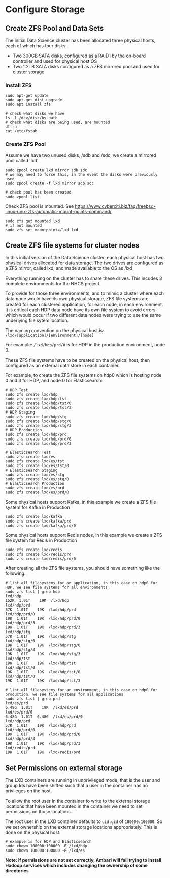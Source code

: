 # Configure Storage 

## Create ZFS Pool and Data Sets
The initial Data Science cluster has been allocated three physical hosts, each of which has four disks.
* Two 300GB SATA disks, configured as a RAID1 by the on-board controller and used for physical host OS
* Two 1.2TB SATA disks configured as a ZFS mirrored pool and used for cluster storage

### Install ZFS
```shell
sudo apt-get update
sudo apt-get dist-upgrade
sudo apt install zfs

# check what disks we have
ls -l /dev/disk/by-path
# check what disks are being used, are mounted
df -h
cat /etc/fstab
```
### Create ZFS Pool
Assume we have two unused disks, /sdb and /sdc, we create a mirrored pool called 'lxd'
```
sudo zpool create lxd mirror sdb sdc
# we may need to force this, in the event the disks were previously used 
sudo zpool create -f lxd mirror sdb sdc

# check pool has been created
sudo zpool list
```
Check ZFS pool is mounted.
See https://www.cyberciti.biz/faq/freebsd-linux-unix-zfs-automatic-mount-points-command/
```shell
sudo zfs get mounted lxd
# if not mounted
sudo zfs set mountpoint=/lxd lxd
```
## Create ZFS file systems for cluster nodes

In this initial version of the Data Science cluster, each physical host has two physical drives allocated for data storage.
The two drives are configured as a ZFS mirror, called lxd, and made available to the OS as /lxd

Everything running on the cluster has to share these drives. This incudes 3 complete environments for the NHCS project.

To provide for those three environments, and to mimic a cluster where each data node would have its own physical storage, ZFS file systems
are created for each clustered application, for each node, in each environment. It is critical each HDP data node have its own file system to
avoid errors which would occur if two different data nodes were trying to use the same underlying file sytem location.

The naming convention on the physical host is:
``` /lxd/[application]/[environment]/[node] ```  

For example:
``` /lxd/hdp/prd/0 ``` is for HDP in the production environment, node 0.

These ZFS file systems have to be created on the physical host, then configured
as an external data store in each container.

For example, to create the ZFS file systems on hdp0 which is hosting node 0 and 3 for HDP, and node 0 for Elasticsearch:
```
# HDP Test
sudo zfs create lxd/hdp
sudo zfs create lxd/hdp/tst
sudo zfs create lxd/hdp/tst/0
sudo zfs create lxd/hdp/tst/3
# HDP Staging
sudo zfs create lxd/hdp/stg
sudo zfs create lxd/hdp/stg/0
sudo zfs create lxd/hdp/stg/3
# HDP Production
sudo zfs create lxd/hdp/prd
sudo zfs create lxd/hdp/prd/0
sudo zfs create lxd/hdp/prd/3

# Elasticsearch Test
sudo zfs create lxd/es
sudo zfs create lxd/es/tst
sudo zfs create lxd/es/tst/0
# Elasticsearch Staging
sudo zfs create lxd/es/stg
sudo zfs create lxd/es/stg/0
# Elasticsearch Production
sudo zfs create lxd/es/prd
sudo zfs create lxd/es/prd/0
```

Some physical hosts support Kafka, in this example we create a ZFS file system for Kafka in Production
```
sudo zfs create lxd/kafka
sudo zfs create lxd/kafka/prd
sudo zfs create lxd/kafka/prd/0
```

Some physical hosts support Redis nodes, in this example we create a ZFS file system for Redis in Production
```
sudo zfs create lxd/redis
sudo zfs create lxd/redis/prd
sudo zfs create lxd/redis/prd/0
```
After creating all the ZFS file systems, you should have something like the following.
```
# list all filesystems for an application, in this case on hdp0 for HDP, we see file systems for all environments
sudo zfs list | grep hdp
lxd/hdp                                                                               152K  1.01T    19K  /lxd/hdp
lxd/hdp/prd                                                                            57K  1.01T    19K  /lxd/hdp/prd
lxd/hdp/prd/0                                                                          19K  1.01T    19K  /lxd/hdp/prd/0
lxd/hdp/prd/3                                                                          19K  1.01T    19K  /lxd/hdp/prd/3
lxd/hdp/stg                                                                            57K  1.01T    19K  /lxd/hdp/stg
lxd/hdp/stg/0                                                                          19K  1.01T    19K  /lxd/hdp/stg/0
lxd/hdp/stg/3                                                                          19K  1.01T    19K  /lxd/hdp/stg/3
lxd/hdp/tst                                                                            19K  1.01T    19K  /lxd/hdp/tst
lxd/hdp/tst/0                                                                          19K  1.01T    19K  /lxd/hdp/tst/0
lxd/hdp/tst/0                                                                          19K  1.01T    19K  /lxd/hdp/tst/3

# list all filesystems for an environment, in this case on hdp0 for production, we see file systems for all applications
sudo zfs list | grep prd
lxd/es/prd                                                                           6.48G  1.01T    19K  /lxd/es/prd
lxd/es/prd/0                                                                         6.48G  1.01T  6.48G  /lxd/es/prd/0
lxd/hdp/prd                                                                            57K  1.01T    19K  /lxd/hdp/prd
lxd/hdp/prd/0                                                                          19K  1.01T    19K  /lxd/hdp/prd/0
lxd/hdp/prd/3                                                                          19K  1.01T    19K  /lxd/hdp/prd/3
lxd/redis/prd                                                                          19K  1.01T    19K  /lxd/redis/prd
```

## Set Permissions on external storage

The LXD containers are running in unprivileged mode, that is the user and group Ids have been shifted such that 
a user in the container has no privileges on the host.

To allow the root user in the container to write to the external storage locations that have been mounted in the container 
we need to set permissions on those locations.

The root user in the LXD container defaults to  ```uid:gid``` of ```100000:100000```.  So we set ownership on the external storage locations 
appropriately. This is done on the physical host.
```shell
# example is for HDP and Elasticsearch
sudo chown 100000:100000 -R /lxd/hdp
sudo chown 100000:100000 -R /lxd/es
```
**Note: if permissions are not set correctly, Ambari will fail trying to install Hadoop services which includes changing the ownership of some directories**
